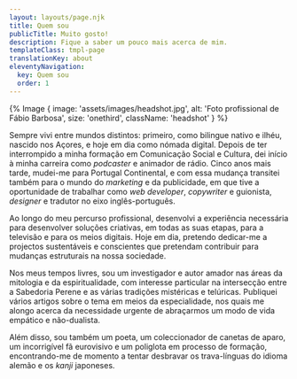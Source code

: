 ```yaml
---
layout: layouts/page.njk
title: Quem sou
publicTitle: Muito gosto!
description: Fique a saber um pouco mais acerca de mim.
templateClass: tmpl-page
translationKey: about
eleventyNavigation:
  key: Quem sou
  order: 1
---
```


{% Image {
  image: 'assets/images/headshot.jpg',
  alt: 'Foto profissional de Fábio Barbosa',
  size: 'onethird',
  className: 'headshot'
} %}

Sempre vivi entre mundos distintos: primeiro, como bilingue nativo e ilhéu, nascido nos Açores, e hoje em dia como nómada digital. Depois de ter interrompido a minha formação em Comunicação Social e Cultura, dei início à minha carreira como _podcaster_ e animador de rádio. Cinco anos mais tarde, mudei-me para Portugal Continental, e com essa mudança transitei também para o mundo do _marketing_ e da publicidade, em que tive a oportunidade de trabalhar como _web developer_, _copywriter_ e guionista, _designer_ e tradutor no eixo inglês-português.

Ao longo do meu percurso profissional, desenvolvi a experiência necessária para desenvolver soluções criativas, em todas as suas etapas, para a televisão e para os meios digitais. Hoje em dia, pretendo dedicar-me a projectos sustentáveis e conscientes que pretendam contribuir para mudanças estruturais na nossa sociedade.

Nos meus tempos livres, sou um investigador e autor amador nas áreas da mitologia e da espiritualidade, com interesse particular na intersecção entre a Sabedoria Perene e as várias tradições mistéricas e telúricas. Publiquei vários artigos sobre o tema em meios da especialidade, nos quais me alongo acerca da necessidade urgente de abraçarmos um modo de vida empático e não-dualista.

Além disso, sou também um poeta, um coleccionador de canetas de aparo, um incorrigível fã eurovisivo e um poliglota em processo de formação, encontrando-me de momento a tentar desbravar os trava-línguas do idioma alemão e os _kanji_ japoneses.
